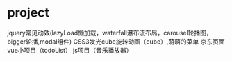 # project
jquery常见动效(lazyLoad懒加载，waterfall瀑布流布局，carousel轮播图，bigger轮播,modal组件)
CSS3发光cube旋转动画（cube）,萌萌的菜单
京东页面
vue小项目（todoList）
js项目（音乐播放器）

